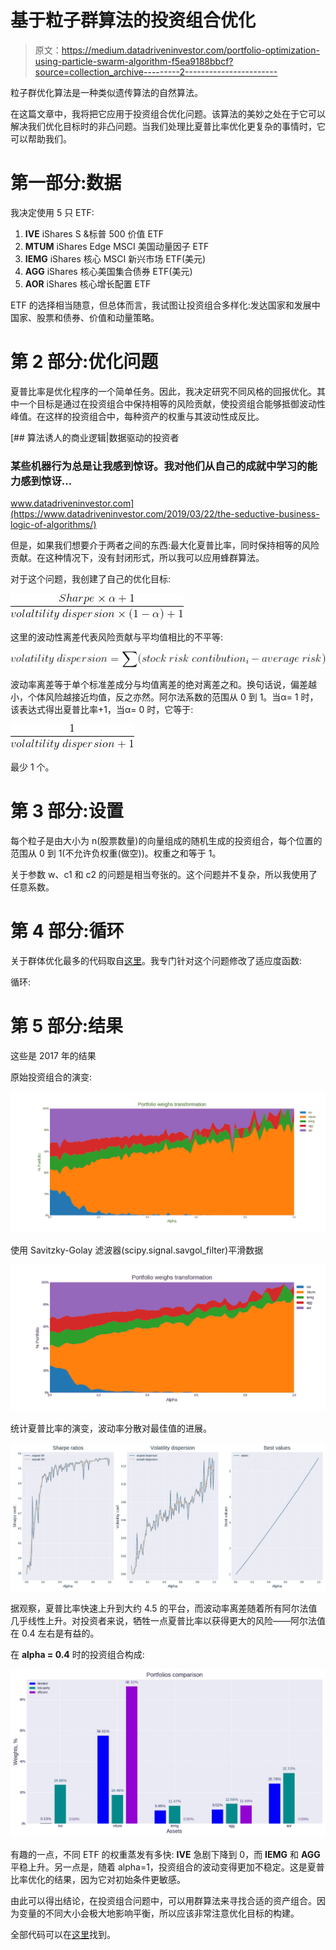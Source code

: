 # 基于粒子群算法的投资组合优化

> 原文：<https://medium.datadriveninvestor.com/portfolio-optimization-using-particle-swarm-algorithm-f5ea9188bbcf?source=collection_archive---------2----------------------->

粒子群优化算法是一种类似遗传算法的自然算法。

在这篇文章中，我将把它应用于投资组合优化问题。该算法的美妙之处在于它可以解决我们优化目标时的非凸问题。当我们处理比夏普比率优化更复杂的事情时，它可以帮助我们。

# **第一部分:数据**

我决定使用 5 只 ETF:

1.  **IVE** iShares S &标普 500 价值 ETF
2.  **MTUM** iShares Edge MSCI 美国动量因子 ETF
3.  **IEMG** iShares 核心 MSCI 新兴市场 ETF(美元)
4.  **AGG** iShares 核心美国集合债券 ETF(美元)
5.  **AOR** iShares 核心增长配置 ETF

ETF 的选择相当随意，但总体而言，我试图让投资组合多样化:发达国家和发展中国家、股票和债券、价值和动量策略。

# 第 2 部分:优化问题

夏普比率是优化程序的一个简单任务。因此，我决定研究不同风格的回报优化。其中一个目标是通过在投资组合中保持相等的风险贡献，使投资组合能够抵御波动性峰值。在这样的投资组合中，每种资产的权重与其波动性成反比。

[](https://www.datadriveninvestor.com/2019/03/22/the-seductive-business-logic-of-algorithms/) [## 算法诱人的商业逻辑|数据驱动的投资者

### 某些机器行为总是让我感到惊讶。我对他们从自己的成就中学习的能力感到惊讶…

www.datadriveninvestor.com](https://www.datadriveninvestor.com/2019/03/22/the-seductive-business-logic-of-algorithms/) 

但是，如果我们想要介于两者之间的东西:最大化夏普比率，同时保持相等的风险贡献。在这种情况下，没有封闭形式，所以我可以应用蜂群算法。

对于这个问题，我创建了自己的优化目标:

![](img/f8958f690689c7a2caa72056dcf8bdfe.png)

这里的波动性离差代表风险贡献与平均值相比的不平等:

![](img/03b6837d8666ccac9f265b45a0cb8572.png)

波动率离差等于单个标准差成分与均值离差的绝对离差之和。换句话说，偏差越小，个体风险越接近均值，反之亦然。阿尔法系数的范围从 0 到 1。当α= 1 时，该表达式得出夏普比率+1，当α= 0 时，它等于:

![](img/fda6cc059ae3a5fc7e7fa272262af8bd.png)

最少 1 个。

# 第 3 部分:设置

每个粒子是由大小为 n(股票数量)的向量组成的随机生成的投资组合，每个位置的范围从 0 到 1(不允许负权重(做空))。权重之和等于 1。

关于参数 w、c1 和 c2 的问题是相当夸张的。这个问题并不复杂，所以我使用了任意系数。

# 第 4 部分:循环

关于群体优化最多的代码取自[这里](https://medium.com/analytics-vidhya/implementing-particle-swarm-optimization-pso-algorithm-in-python-9efc2eb179a6)。我专门针对这个问题修改了适应度函数:

循环:

# **第 5 部分:结果**

这些是 2017 年的结果

原始投资组合的演变:

![](img/d77ccac0ade4d7708b8326dafffbcf81.png)

使用 Savitzky-Golay 滤波器(scipy.signal.savgol_filter)平滑数据

![](img/d5132a009a4161cdce09091053c8e349.png)

统计夏普比率的演变，波动率分散对最佳值的进展。

![](img/bdcedc582d24d9f2289a842023ea333a.png)

据观察，夏普比率快速上升到大约 4.5 的平台，而波动率离差随着所有阿尔法值几乎线性上升。对投资者来说，牺牲一点夏普比率以获得更大的风险——阿尔法值在 0.4 左右是有益的。

在 **alpha = 0.4** 时的投资组合构成:

![](img/dcb653de00d46159894bc9efb57a5620.png)

有趣的一点，不同 ETF 的权重蒸发有多快: **IVE** 急剧下降到 0，而 **IEMG** 和 **AGG** 平稳上升。另一点是，随着 alpha=1，投资组合的波动变得更加不稳定。这是夏普比率优化的结果，因为它对初始条件更敏感。

由此可以得出结论，在投资组合问题中，可以用群算法来寻找合适的资产组合。因为变量的不同大小会极大地影响平衡，所以应该非常注意优化目标的构建。

全部代码可以在[这里](https://github.com/andreybabynin/swarmETF)找到。